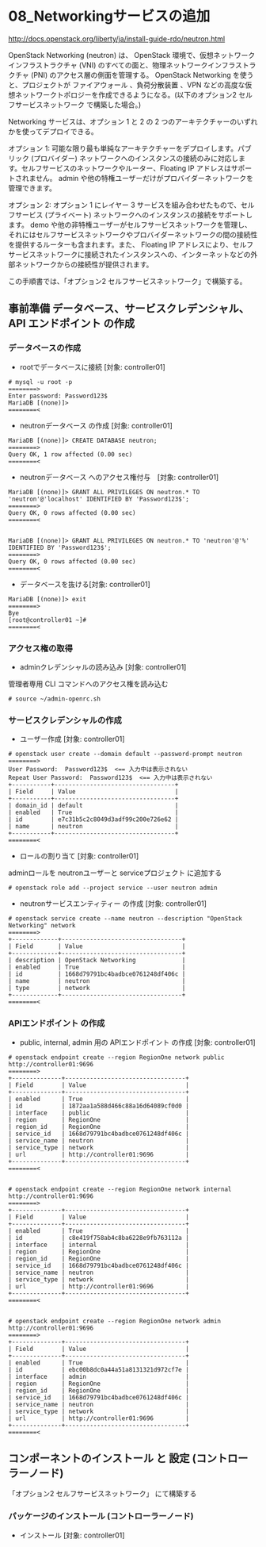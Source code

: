 # 08_Networkingサービスの追加

http://docs.openstack.org/liberty/ja/install-guide-rdo/neutron.html

OpenStack Networking (neutron) は、 OpenStack 環境で、仮想ネットワークインフラストラクチャ (VNI) のすべての面と、物理ネットワークインフラストラクチャ (PNI) のアクセス層の側面を管理する。 OpenStack Networking を使うと、プロジェクトが ファイアウォール 、負荷分散装置 、VPN などの高度な仮想ネットワークトポロジーを作成できるようになる。(以下のオプション2 セルフサービスネットワーク で構築した場合。)


Networking サービスは、オプション 1 と 2 の 2 つのアーキテクチャーのいずれかを使ってデプロイできる。

オプション 1: 可能な限り最も単純なアーキテクチャーをデプロイします。パブリック (プロバイダー) ネットワークへのインスタンスの接続のみに対応します。セルフサービスのネットワークやルーター、Floating IP アドレスはサポートされません。 admin や他の特権ユーザーだけがプロバイダーネットワークを管理できます。

オプション 2: オプション 1 にレイヤー 3 サービスを組み合わせたもので、セルフサービス (プライベート) ネットワークへのインスタンスの接続をサポートします。 demo や他の非特権ユーザーがセルフサービスネットワークを管理し、それにはセルフサービスネットワークやプロバイダーネットワークの間の接続性を提供するルーターも含まれます。また、 Floating IP アドレスにより、セルフサービスネットワークに接続されたインスタンスへの、インターネットなどの外部ネットワークからの接続性が提供されます。

この手順書では、「オプション2 セルフサービスネットワーク」で構築する。


## 事前準備 データベース、サービスクレデンシャル、API エンドポイント の作成

### データベースの作成

- rootでデータベースに接続 [対象: controller01]

```
# mysql -u root -p
========>
Enter password: Password123$
MariaDB [(none)]>
========<
```


- neutronデータベース の作成 [対象: controller01]

```
MariaDB [(none)]> CREATE DATABASE neutron;
========>
Query OK, 1 row affected (0.00 sec)
========<
```


- neutronデータベース へのアクセス権付与　[対象: controller01]

```
MariaDB [(none)]> GRANT ALL PRIVILEGES ON neutron.* TO 'neutron'@'localhost' IDENTIFIED BY 'Password123$';
========>
Query OK, 0 rows affected (0.00 sec)
========<


MariaDB [(none)]> GRANT ALL PRIVILEGES ON neutron.* TO 'neutron'@'%' IDENTIFIED BY 'Password123$';
========>
Query OK, 0 rows affected (0.00 sec)
========<
```


- データベースを抜ける[対象: controller01]

```
MariaDB [(none)]> exit
========>
Bye
[root@controller01 ~]#
========<
```


### アクセス権の取得

- adminクレデンシャルの読み込み [対象: controller01]

管理者専用 CLI コマンドへのアクセス権を読み込む

```
# source ~/admin-openrc.sh
```


### サービスクレデンシャルの作成

- ユーザー作成 [対象: controller01]

```
# openstack user create --domain default --password-prompt neutron
========>
User Password:  Password123$  <== 入力中は表示されない
Repeat User Password:  Password123$  <== 入力中は表示されない
+-----------+----------------------------------+
| Field     | Value                            |
+-----------+----------------------------------+
| domain_id | default                          |
| enabled   | True                             |
| id        | e7c31b5c2c8049d3adf99c200e726e62 |
| name      | neutron                          |
+-----------+----------------------------------+
========<
```


-  ロールの割り当て [対象: controller01]

adminロールを neutronユーザーと serviceプロジェクト に追加する

```
# openstack role add --project service --user neutron admin
```


- neutronサービスエンティティー の作成 [対象: controller01]

```
# openstack service create --name neutron --description "OpenStack Networking" network
========>
+-------------+----------------------------------+
| Field       | Value                            |
+-------------+----------------------------------+
| description | OpenStack Networking             |
| enabled     | True                             |
| id          | 1668d79791bc4badbce0761248df406c |
| name        | neutron                          |
| type        | network                          |
+-------------+----------------------------------+
========<
```


### APIエンドポイント の作成

-  public, internal, admin 用の APIエンドポイント の作成 [対象: controller01]

```
# openstack endpoint create --region RegionOne network public http://controller01:9696
========>
+--------------+----------------------------------+
| Field        | Value                            |
+--------------+----------------------------------+
| enabled      | True                             |
| id           | 1872aa1a588d466c88a16d64089cf0d0 |
| interface    | public                           |
| region       | RegionOne                        |
| region_id    | RegionOne                        |
| service_id   | 1668d79791bc4badbce0761248df406c |
| service_name | neutron                          |
| service_type | network                          |
| url          | http://controller01:9696         |
+--------------+----------------------------------+
========<


# openstack endpoint create --region RegionOne network internal http://controller01:9696
========>
+--------------+----------------------------------+
| Field        | Value                            |
+--------------+----------------------------------+
| enabled      | True                             |
| id           | c8e419f758ab4c8ba6228e9fb763112a |
| interface    | internal                         |
| region       | RegionOne                        |
| region_id    | RegionOne                        |
| service_id   | 1668d79791bc4badbce0761248df406c |
| service_name | neutron                          |
| service_type | network                          |
| url          | http://controller01:9696         |
+--------------+----------------------------------+
========<


# openstack endpoint create --region RegionOne network admin http://controller01:9696
========>
+--------------+----------------------------------+
| Field        | Value                            |
+--------------+----------------------------------+
| enabled      | True                             |
| id           | ebc00b8dc0a44a51a8131321d972cf7e |
| interface    | admin                            |
| region       | RegionOne                        |
| region_id    | RegionOne                        |
| service_id   | 1668d79791bc4badbce0761248df406c |
| service_name | neutron                          |
| service_type | network                          |
| url          | http://controller01:9696         |
+--------------+----------------------------------+
========<
```



## コンポーネントのインストール と 設定 (コントローラーノード)

「オプション2 セルフサービスネットワーク」 にて構築する


### パッケージのインストール (コントローラーノード)

- インストール [対象: controller01]
